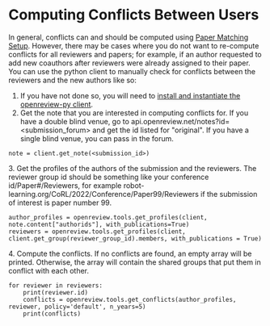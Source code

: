 # Computing Conflicts Between Users

In general, conflicts can and should be computed using [Paper Matching Setup](../../../how-to-guides/paper-matching-and-assignment/how-to-do-automatic-assignments/how-to-setup-paper-matching-by-calculating-affinity-scores-and-conflicts.md). However, there may be cases where you do not want to re-compute conflicts for all reviewers and papers; for example, if an author requested to add new coauthors after reviewers were already assigned to their paper. You can use the python client to manually check for conflicts between the reviewers and the new authors like so:&#x20;

1. If you have not done so, you will need to [install and instantiate the openreview-py client](../installing-and-instantiating-the-python-client.md).&#x20;
2. Get the note that you are interested in computing conflicts for. If you have a double blind venue, go to api.openreview.net/notes?id=\<submission\_forum> and get the id listed for "original". If you have a single blind venue, you can pass in the forum.

```
note = client.get_note(<submission_id>)
```

3\. Get the profiles of the authors of the submission and the reviewers. The reviewer group id should be something like your conference id/Paper#/Reviewers, for example robot-learning.org/CoRL/2022/Conference/Paper99/Reviewers if the submission of interest is paper number 99.

```
author_profiles = openreview.tools.get_profiles(client, note.content["authorids"], with_publications=True)
reviewers = openreview.tools.get_profiles(client, client.get_group(reviewer_group_id).members, with_publications = True)
```

4\. Compute the conflicts. If no conflicts are found, an empty array will be printed. Otherwise, the array will contain the shared groups that put them in conflict with each other.&#x20;

```
for reviewer in reviewers:
    print(reviewer.id)
    conflicts = openreview.tools.get_conflicts(author_profiles, reviewer, policy='default', n_years=5)
    print(conflicts)
```
